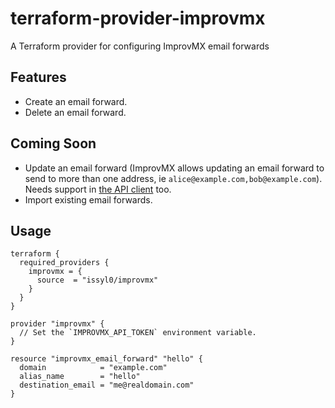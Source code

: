 # terraform-provider-improvmx

A Terraform provider for configuring ImprovMX email forwards

## Features

- Create an email forward.
- Delete an email forward.

## Coming Soon

- Update an email forward (ImprovMX allows updating an email forward to send to more than one address, ie `alice@example.com,bob@example.com`). Needs support in [the API client](https://github.com/issyl0/go-improvmx) too.
- Import existing email forwards.

## Usage

```hcl
terraform {
  required_providers {
    improvmx = {
      source  = "issyl0/improvmx"
    }
  }
}

provider "improvmx" {
  // Set the `IMPROVMX_API_TOKEN` environment variable.
}

resource "improvmx_email_forward" "hello" {
  domain            = "example.com"
  alias_name        = "hello"
  destination_email = "me@realdomain.com"
}
```

